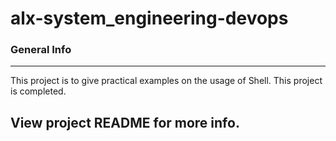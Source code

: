 # alx-system_engineering-devops

### General Info
***
This project is to give practical examples on the usage of Shell. This project is completed. 

## View project README for more info.
